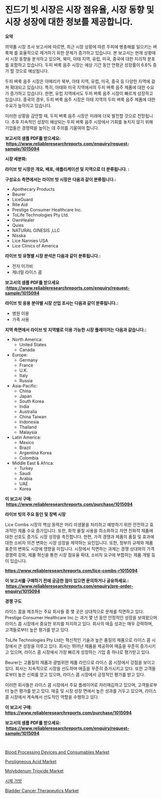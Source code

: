 <p><h1>진드기 빗 시장은 시장 점유율, 시장 동향 및 시장 성장에 대한 정보를 제공합니다.</h1></p><p><strong>요약</strong></p>
<p><p>의약품 시장 조사 보고서에 따르면, 최근 시장 상황에 따른 두피에 병충해를 일으키는 벼룩채 를 효율적으로 제거하기 위한 문제가 증가하고 있습니다. 본 보고서는 현재 상황에서 시장 동향을 분석하고 있으며, 북미, 아태 지역, 유럽, 미국, 중국에 대한 지리적 분포를 포함하고 있습니다. 두피 벼룩 음주 시장는 예상 기간 동안 연평균 성장률이 6.6% 증가 할 것으로 예상됩니다. </p><p>두피 벼룩 음주 시장은 아메리카 북부, 아태 지역, 유럽, 미국, 중국 등 다양한 지역에 걸쳐 확대되고 있습니다. 특히, 아태와 미국 지역에서의 두피 벼룩 음주 제품에 대한 수요가 증가하고 있습니다. 한편, 유럽 지역에서도 두피 벼룩 음주 시장이 빠르게 성장하고 있습니다. 중국의 경우, 두피 벼룩 음주 시장은 아태 지역의 두피 벼룩 음주 제품에 대한 수요가 높아지고 있습니다.</p><p>이러한 상황을 감안할 때, 두피 벼룩 음주 시장은 미래에 더욱 발전할 것으로 전망됩니다. 추후 지속적인 성장이 예상되는 두피 벼룩 음주 시장에서 기회를 놓치지 않기 위해 기업들은 경쟁력을 높이는 데 주의를 기울여야 합니다.</p></p>
<p><strong>보고서의 샘플 PDF를 받으세요: &nbsp;<a href="https://www.reliableresearchreports.com/enquiry/request-sample/1015094">https://www.reliableresearchreports.com/enquiry/request-sample/1015094</a></strong></p>
<p><strong>시장 세분화:</strong></p>
<p><strong> 라이브 빗 시장은 개요, 배포, 애플리케이션 및 지역으로 더 분류됩니다. :</strong></p>
<p><strong>구성요소 측면에서는 라이브 빗 시장은 다음과 같이 분류됩니다.:</strong></p>
<p><ul><li>Apothecary Products</li><li>Beurer</li><li>LiceGuard</li><li>Rite Aid</li><li>Prestige Consumer Healthcare Inc.</li><li>ToLife Technologies Pty Ltd.</li><li>OwnHealer</li><li>Quies</li><li>NATURAL GINESIS ,LLC</li><li>Nisska</li><li>Lice Nannies USA</li><li>Lice Clinics of America</li></ul></p>
<p><strong> 라이브 빗 유형별 시장 분석은 다음과 같이 분류됩니다.:</strong></p>
<p><ul><li>전자 이가비</li><li>제너럴 라이스 콤</li></ul></p>
<p><strong>보고서의 샘플 PDF를 받으세요 :<a href="https://www.reliableresearchreports.com/enquiry/request-sample/1015094">https://www.reliableresearchreports.com/enquiry/request-sample/1015094</a></strong></p>
<p><strong> 라이브 빗 응용 분야별 시장 산업 조사는 다음과 같이 분류됩니다.:</strong></p>
<p><ul><li>병원 이용</li><li>가족 사용</li></ul></p>
<p><strong>지역 측면에서 라이브 빗 지역별로 이용 가능한 시장 플레이어는 다음과 같습니다.:</strong></p>
<p><ul>
    <li>
        North America:
        <ul>
            <li>United States</li>
            <li>Canada</li>
        </ul>
    </li>
    <li>
        Europe:
        <ul>
            <li>Germany</li>
            <li>France</li>
            <li>U.K.</li>
            <li>Italy</li>
            <li>Russia</li>
        </ul>
    </li>
    <li>
        Asia-Pacific:
        <ul>
            <li>China</li>
            <li>Japan</li>
            <li>South Korea</li>
            <li>India</li>
            <li>Australia</li>
            <li>China Taiwan</li>
            <li>Indonesia</li>
            <li>Thailand</li>
            <li>Malaysia</li>
        </ul>
    </li>
    <li>
        Latin America:
        <ul>
            <li>Mexico</li>
            <li>Brazil</li>
            <li>Argentina Korea</li>
            <li>Colombia</li>
        </ul>
    </li>
    <li>
        Middle East & Africa:
        <ul>
            <li>Turkey</li>
            <li>Saudi</li>
            <li>Arabia</li>
            <li>UAE</li>
            <li>Korea</li>
        </ul>
    </li>
    </ul></p>
<p><strong>이 보고서 구매: &nbsp;<a href="https://www.reliableresearchreports.com/purchase/1015094">https://www.reliableresearchreports.com/purchase/1015094</a></strong></p>
<p><strong>라이브 빗의 주요 동인 및 장벽 시장</strong></p>
<p><p>Lice Combs 시장의 핵심 동력은 머리 미생물을 처리하고 예방하기 위한 안전하고 효과적인 제품 수요 증가입니다. 또한, 화학 물질 사용을 최소화하고 자연 친화적 제품에 대한 선호도 증가도 시장 성장을 촉진합니다. 한편, 가격 경쟁과 제품의 품질 및 효과에 대한 소비자 의견 변화는 시장 성장을 제약하는 요인입니다. 또한, 정부의 규제와 제품 표준의 변화도 시장에 영향을 미칩니다. 시장에서 직면하는 과제는 경쟁 상대와의 가격 경쟁력 강화, 제품 혁신을 통한 시장 점유율 확대, 소비자 요구에 부합하는 제품 개발 등이 있습니다.</p></p>
<p><strong><a href="https://www.reliableresearchreports.com/lice-combs-r1015094">https://www.reliableresearchreports.com/lice-combs-r1015094</a></strong></p>
<p><strong>이 보고서를 구매하기 전에 궁금한 점이 있으면 문의하거나 공유하세요.: &nbsp;<a href="https://www.reliableresearchreports.com/enquiry/pre-order-enquiry/1015094">https://www.reliableresearchreports.com/enquiry/pre-order-enquiry/1015094</a></strong></p>
<p><strong>경쟁 구도</strong></p>
<p><p>라이스 콤을 제조하는 주요 회사들 중 몇 곳은 상대적으로 문제를 직면하고 있다. Prestige Consumer Healthcare Inc.는 과거 몇 년 동안 안정적인 성장을 보여왔으며 라이스 콤 시장에서 중요한 위치를 차지하고 있다. 회사의 매출 성과는 매우 강력하며, 고객들로부터 높은 평가를 받고 있다.</p><p>ToLife Technologies Pty Ltd는 혁신적인 기술과 높은 품질의 제품으로 라이스 콤 시장에서 큰 성장을 이루고 있다. 회사는 뛰어난 제품을 제공하여 매출을 꾸준히 증가시키고 있으며, 라이스 콤 시장에서 가장 빠르게 성장하는 기업 중 하나로 평가받고 있다.</p><p>Beurer는 고품질의 제품과 광범위한 제품 라인으로 라이스 콤 시장에서 강점을 보이고 있다. 회사는 지속적으로 시장을 선도하며 매출을 꾸준히 증가시키고 있다. 또한 고객들로부터 높은 신뢰를 얻고 있으며, 라이스 콤 시장에서 긍정적인 평가를 받고 있다.</p><p>이러한 회사들은 라이스 콤 시장에서 주요 플레이어로 자리매김하고 있으며, 고객들로부터 높은 평가를 받고 있다. 매출 및 시장 성장 면에서 높은 성과를 거두고 있으며, 라이스 콤 시장에서 계속해서 선도적인 역할을 수행하고 있다.</p></p>
<p><strong>이 보고서 구매: &nbsp; <a href="https://www.reliableresearchreports.com/purchase/1015094">https://www.reliableresearchreports.com/purchase/1015094</a></strong></p>
<p><strong>보고서의 샘플 PDF를 받으세요: &nbsp;<a href="https://www.reliableresearchreports.com/enquiry/request-sample/1015094">https://www.reliableresearchreports.com/enquiry/request-sample/1015094</a></strong><strong></strong></p>
<p>&nbsp;</p>
<p><p><a href="https://github.com/mauripalmi/Market-Research-Report-List-2/blob/main/blood-processing-devices-and-consumables-market.md">Blood Processing Devices and Consumables Market</a></p><p><a href="https://issuu.com/reportprime-2/docs/pyroligneous-acid-market-size-2030.pptx">Pyroligneous Acid Market</a></p><p><a href="https://issuu.com/reportprime-2/docs/molybdenum-trioxide-market-size-2030.pptx">Molybdenum Trioxide Market</a></p><p><a href="https://github.com/vs019sa3m8x/Market-Research-Report-List-1/blob/main/445107423664.md">시체 가방</a></p><p><a href="https://github.com/gulaimolin/Market-Research-Report-List-4/blob/main/bladder-cancer-therapeutics-market.md">Bladder Cancer Therapeutics Market</a></p></p>